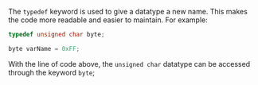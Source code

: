 The `typedef` keyword is used to give a datatype a new name. This makes the code more readable and easier to maintain. For example:

```C
typedef unsigned char byte;

byte varName = 0xFF;
```

With the line of code above, the `unsigned char` datatype can be accessed through the keyword `byte`;
